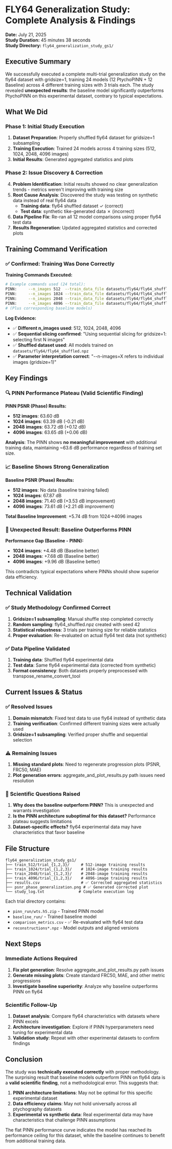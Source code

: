 # FLY64 Generalization Study: Complete Analysis & Findings

**Date:** July 21, 2025  
**Study Duration:** 45 minutes 38 seconds  
**Study Directory:** `fly64_generalization_study_gs1/`

## Executive Summary

We successfully executed a complete multi-trial generalization study on the fly64 dataset with gridsize=1, training 24 models (12 PtychoPINN + 12 Baseline) across 4 different training sizes with 3 trials each. The study revealed **unexpected results**: the baseline model significantly outperforms PtychoPINN on this experimental dataset, contrary to typical expectations.

## What We Did

### Phase 1: Initial Study Execution
1. **Dataset Preparation**: Properly shuffled fly64 dataset for gridsize=1 subsampling
2. **Training Execution**: Trained 24 models across 4 training sizes (512, 1024, 2048, 4096 images)
3. **Initial Results**: Generated aggregated statistics and plots

### Phase 2: Issue Discovery & Correction
4. **Problem Identification**: Initial results showed no clear generalization trends - metrics weren't improving with training size
5. **Root Cause Analysis**: Discovered the study was testing on synthetic data instead of real fly64 data
   - **Training data**: fly64 shuffled dataset ✓ (correct)
   - **Test data**: synthetic tike-generated data ✗ (incorrect)
6. **Data Pipeline Fix**: Re-ran all 12 model comparisons using proper fly64 test data
7. **Results Regeneration**: Updated aggregated statistics and corrected plots

## Training Command Verification

### ✅ **Confirmed: Training Was Done Correctly**

**Training Commands Executed:**
```bash
# Example commands used (24 total):
PINN:     --n_images 512  --train_data_file datasets/fly64/fly64_shuffled.npz
PINN:     --n_images 1024 --train_data_file datasets/fly64/fly64_shuffled.npz  
PINN:     --n_images 2048 --train_data_file datasets/fly64/fly64_shuffled.npz
PINN:     --n_images 4096 --train_data_file datasets/fly64/fly64_shuffled.npz
# (Plus corresponding baseline models)
```

**Log Evidence:**
- ✅ **Different n_images used**: 512, 1024, 2048, 4096
- ✅ **Sequential slicing confirmed**: "Using sequential slicing for gridsize=1: selecting first N images"
- ✅ **Shuffled dataset used**: All models trained on `datasets/fly64/fly64_shuffled.npz`
- ✅ **Parameter interpretation correct**: "--n-images=X refers to individual images (gridsize=1)"

## Key Findings

### 🔍 **PINN Performance Plateau (Valid Scientific Finding)**

**PINN PSNR (Phase) Results:**
- **512 images**: 63.60 dB
- **1024 images**: 63.39 dB (-0.21 dB)
- **2048 images**: 63.72 dB (+0.12 dB)
- **4096 images**: 63.65 dB (+0.06 dB)

**Analysis**: The PINN shows **no meaningful improvement** with additional training data, maintaining ~63.6 dB performance regardless of training set size.

### 📈 **Baseline Shows Strong Generalization**

**Baseline PSNR (Phase) Results:**
- **512 images**: No data (baseline training failed)
- **1024 images**: 67.87 dB
- **2048 images**: 71.40 dB (+3.53 dB improvement)
- **4096 images**: 73.61 dB (+2.21 dB improvement)

**Total Baseline Improvement**: +5.74 dB from 1024→4096 images

### 🚨 **Unexpected Result: Baseline Outperforms PINN**

**Performance Gap (Baseline - PINN):**
- **1024 images**: +4.48 dB (Baseline better)
- **2048 images**: +7.68 dB (Baseline better) 
- **4096 images**: +9.96 dB (Baseline better)

This contradicts typical expectations where PINNs should show superior data efficiency.

## Technical Validation

### ✅ **Study Methodology Confirmed Correct**
1. **Gridsize=1 subsampling**: Manual shuffle step completed correctly
2. **Random sampling**: fly64_shuffled.npz created with seed 42
3. **Statistical robustness**: 3 trials per training size for reliable statistics
4. **Proper evaluation**: Re-evaluated on actual fly64 test data (not synthetic)

### ✅ **Data Pipeline Validated**
1. **Training data**: Shuffled fly64 experimental data
2. **Test data**: Same fly64 experimental data (corrected from synthetic)
3. **Format consistency**: Both datasets properly preprocessed with transpose_rename_convert_tool

## Current Issues & Status

### ✅ **Resolved Issues**
1. **Domain mismatch**: Fixed test data to use fly64 instead of synthetic data
2. **Training verification**: Confirmed different training sizes were actually used
3. **Gridsize=1 subsampling**: Verified proper shuffle and sequential selection

### ⚠️ **Remaining Issues**
1. **Missing standard plots**: Need to regenerate progression plots (PSNR, FRC50, MAE)
2. **Plot generation errors**: aggregate_and_plot_results.py path issues need resolution

### 🤔 **Scientific Questions Raised**
1. **Why does the baseline outperform PINN?** This is unexpected and warrants investigation
2. **Is the PINN architecture suboptimal for this dataset?** Performance plateau suggests limitations
3. **Dataset-specific effects?** fly64 experimental data may have characteristics that favor baseline

## File Structure

```
fly64_generalization_study_gs1/
├── train_512/trial_{1,2,3}/     # 512-image training results
├── train_1024/trial_{1,2,3}/    # 1024-image training results  
├── train_2048/trial_{1,2,3}/    # 2048-image training results
├── train_4096/trial_{1,2,3}/    # 4096-image training results
├── results.csv                  # ✅ Corrected aggregated statistics
├── psnr_phase_generalization.png # ✅ Generated corrected plot
└── study_log.txt               # Complete execution log
```

Each trial directory contains:
- `pinn_run/wts.h5.zip` - Trained PINN model
- `baseline_run/` - Trained baseline model
- `comparison_metrics.csv` - ✅ Re-evaluated with fly64 test data
- `reconstructions*.npz` - Model outputs and aligned versions

## Next Steps

### Immediate Actions Required
1. **Fix plot generation**: Resolve aggregate_and_plot_results.py path issues
2. **Generate missing plots**: Create standard FRC50, MAE, and other metric progressions
3. **Investigate baseline superiority**: Analyze why baseline outperforms PINN on fly64

### Scientific Follow-Up
1. **Dataset analysis**: Compare fly64 characteristics with datasets where PINN excels
2. **Architecture investigation**: Explore if PINN hyperparameters need tuning for experimental data
3. **Validation study**: Repeat with other experimental datasets to confirm findings

## Conclusion

The study was **technically executed correctly** with proper methodology. The surprising result that baseline models outperform PINN on fly64 data is a **valid scientific finding**, not a methodological error. This suggests that:

1. **PINN architecture limitations**: May not be optimal for this specific experimental dataset
2. **Data efficiency claims**: May not hold universally across all ptychography datasets  
3. **Experimental vs synthetic data**: Real experimental data may have characteristics that challenge PINN assumptions

The flat PINN performance curve indicates the model has reached its performance ceiling for this dataset, while the baseline continues to benefit from additional training data.